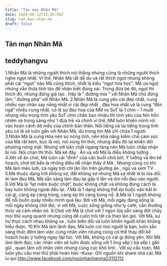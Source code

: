 ```yaml
---
title: "Tản mạn Nhân Mã"
date: 2025-06-12T12:29:59Z
slug: tan-man-nhan-ma
draft: false
---
```


## Tản mạn Nhân Mã

## teddyhangvu

1.Nhân Mã là những người thích nói thẳng nhưng cũng là những người thích nghe ngọt nhất. Vì thế, Nhân Mã rất dễ dụ và rất thích ngọt nhưng không phải cái “ngọt” nào Mã cũng thích, nhất là kiểu “ngọt hóa học”. Mã ưa ngọt nhưng vẫn thừa tỉnh táo để nhận biết đúng sai. Trong đứa bé đó, ngọt thì thích đó, nhưng đừng giả tạo . Hãy là “ đường mía “ với Nhân Mã chứ đừng làm “ đường pha” với Nhân Mã. 2.Nhân Mã là cung yêu cái đẹp nhất, cung nhiều nạn nhân say nắng nhất vì cái đẹp nhất , đào hoa nhất và là cung “đốn ngã” nhiều cung nhất, có lẽ sự đào hoa của NM vs SoT là 1 chín – 1 mười nhưng nếu trong tình yêu SoT chín chắn bao nhiêu thì tình yêu của Nm hồn nhiên và trong sáng như 1 đứa trẻ và chính vì thế, NM luôn khiến mình rơi vào hoàn cảnh dở mếu của chính bản thân. Nổi tiếng và tai tiếng trong tình yêu có lẽ sẽ luôn gắn với Nhân Mã, dù trong tim Mã chỉ chứa 1 người. 3.Nhân Mã là cung Hỏa nên sự nóng tính, nên khả năng kiềm chế cảm xúc của Mã rất kém, bực là nói, nói xong thì thôi, nhưng điều đó lại khiến đối phương nóng mặt. Nhưng với bản chất ngang tàng nên Mã luôn chấp nhận bị nói. Nói chán thì thôi. Mã kệ đấy . Ăn vạ với Mã là điều không tưởng . 4.Xét về ăn chơi, Mã luôn cái “đinh” của các buổi chơi bời. Ý tưởng và lên kế hoạch, chơi tới bến là những điều dễ nhận thấy ở Mã . Nhưng cũng có khi Mã làm mèo lười, cả ngày trời chỉ lăn lộn trên giường ăn , ngủ và xem TV . 5.Mã thuộc dạng trời không sợ, đất không sợ nhưng Mã sợ nhất là bị lừa dối. Ai làm đau Mã, Mã sẵn sàng làm đau lại gấp tỉ lần và ôm nỗi đau vào người. 6.Với Mã là “lạt mềm buộc chặt”, buộc không chặt và không đúng cách là bay luôn không ngoái đầu lại. 7.Mã là 1 dạng không thể ép buộc vào bất kì cái gì, càng ép càng hỏng, càng ép thì càng bùng nổ. 8.Mã là 1 người không để nỗi buồn quấy nhiễu mình quá lâu. Bởi với Mã, mỗi ngày đang sống là mỗi ngày không chờ đợi, vì với Mã, cuộc sống giống như ly café, cần thưởng thức và cảm nhận nó. 9.Chơi với Mã là chơi với 1 ngọn lửa sẵn sàng đốt cháy mọi thứ xung quanh nhưng cũng dễ cuốn trôi tất cả theo làn gió. Với Mã, sự hư thực cách nhau không xa , luôn biến đổi và luôn khiến người khác không hiểu được. 10.Khi Mã làm lãnh đạo, Mã luôn coi mọi người là bạn, luôn sẵn sàng thức đêm làm việc cùng nhân viên nhưng cũng có thể thay đổi kế hoạch hoặc ý tưởng ngay lập tức. Với Mã, không có cái gì đứng yên. Khi Mã làm lãnh đạo, các nhân viên sẽ luôn được sống với 1 ông sếp ( bà sếp ) gần gũi , quan tâm với nhân viên nhưng cũng cực khó tính . Với sự cầu toàn, Mã luôn yêu cầu mọi thứ phải hoàn hảo -Kusa- Ghi nguồn khi share nhá các Mã iu quí http://www.facebook.com/ngoinhanhanma23112112